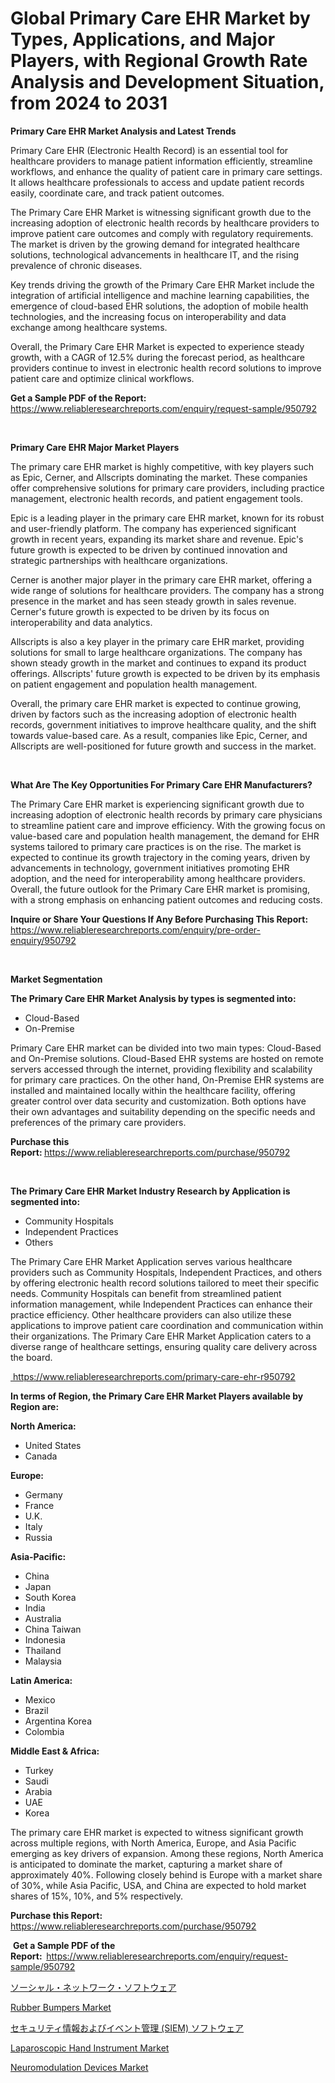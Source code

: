 <p><h1>Global Primary Care EHR Market by Types, Applications, and Major Players, with Regional Growth Rate Analysis and Development Situation, from 2024 to 2031</h1></p><p><strong>Primary Care EHR Market Analysis and Latest Trends</strong></p>
<p><p>Primary Care EHR (Electronic Health Record) is an essential tool for healthcare providers to manage patient information efficiently, streamline workflows, and enhance the quality of patient care in primary care settings. It allows healthcare professionals to access and update patient records easily, coordinate care, and track patient outcomes.</p><p>The Primary Care EHR Market is witnessing significant growth due to the increasing adoption of electronic health records by healthcare providers to improve patient care outcomes and comply with regulatory requirements. The market is driven by the growing demand for integrated healthcare solutions, technological advancements in healthcare IT, and the rising prevalence of chronic diseases. </p><p>Key trends driving the growth of the Primary Care EHR Market include the integration of artificial intelligence and machine learning capabilities, the emergence of cloud-based EHR solutions, the adoption of mobile health technologies, and the increasing focus on interoperability and data exchange among healthcare systems.</p><p>Overall, the Primary Care EHR Market is expected to experience steady growth, with a CAGR of 12.5% during the forecast period, as healthcare providers continue to invest in electronic health record solutions to improve patient care and optimize clinical workflows.</p></p>
<p><strong>Get a Sample PDF of the Report:&nbsp;</strong> <a href="https://www.reliableresearchreports.com/enquiry/request-sample/950792">https://www.reliableresearchreports.com/enquiry/request-sample/950792</a></p>
<p>&nbsp;</p>
<p><strong>Primary Care EHR Major Market Players</strong></p>
<p><p>The primary care EHR market is highly competitive, with key players such as Epic, Cerner, and Allscripts dominating the market. These companies offer comprehensive solutions for primary care providers, including practice management, electronic health records, and patient engagement tools. </p><p>Epic is a leading player in the primary care EHR market, known for its robust and user-friendly platform. The company has experienced significant growth in recent years, expanding its market share and revenue. Epic's future growth is expected to be driven by continued innovation and strategic partnerships with healthcare organizations.</p><p>Cerner is another major player in the primary care EHR market, offering a wide range of solutions for healthcare providers. The company has a strong presence in the market and has seen steady growth in sales revenue. Cerner's future growth is expected to be driven by its focus on interoperability and data analytics.</p><p>Allscripts is also a key player in the primary care EHR market, providing solutions for small to large healthcare organizations. The company has shown steady growth in the market and continues to expand its product offerings. Allscripts' future growth is expected to be driven by its emphasis on patient engagement and population health management.</p><p>Overall, the primary care EHR market is expected to continue growing, driven by factors such as the increasing adoption of electronic health records, government initiatives to improve healthcare quality, and the shift towards value-based care. As a result, companies like Epic, Cerner, and Allscripts are well-positioned for future growth and success in the market.</p></p>
<p>&nbsp;</p>
<p><strong>What Are The Key Opportunities For Primary Care EHR Manufacturers?</strong></p>
<p><p>The Primary Care EHR market is experiencing significant growth due to increasing adoption of electronic health records by primary care physicians to streamline patient care and improve efficiency. With the growing focus on value-based care and population health management, the demand for EHR systems tailored to primary care practices is on the rise. The market is expected to continue its growth trajectory in the coming years, driven by advancements in technology, government initiatives promoting EHR adoption, and the need for interoperability among healthcare providers. Overall, the future outlook for the Primary Care EHR market is promising, with a strong emphasis on enhancing patient outcomes and reducing costs.</p></p>
<p><strong>Inquire or Share Your Questions If Any Before Purchasing This Report:</strong> <a href="https://www.reliableresearchreports.com/enquiry/pre-order-enquiry/950792">https://www.reliableresearchreports.com/enquiry/pre-order-enquiry/950792</a></p>
<p>&nbsp;</p>
<p><strong>Market Segmentation</strong></p>
<p><strong>The Primary Care EHR Market Analysis by types is segmented into:</strong></p>
<p><ul><li>Cloud-Based</li><li>On-Premise</li></ul></p>
<p><p>Primary Care EHR market can be divided into two main types: Cloud-Based and On-Premise solutions. Cloud-Based EHR systems are hosted on remote servers accessed through the internet, providing flexibility and scalability for primary care practices. On the other hand, On-Premise EHR systems are installed and maintained locally within the healthcare facility, offering greater control over data security and customization. Both options have their own advantages and suitability depending on the specific needs and preferences of the primary care providers.</p></p>
<p><strong>Purchase this Report:&nbsp;</strong><a href="https://www.reliableresearchreports.com/purchase/950792">https://www.reliableresearchreports.com/purchase/950792</a></p>
<p>&nbsp;</p>
<p><strong>The Primary Care EHR Market Industry Research by Application is segmented into:</strong></p>
<p><ul><li>Community Hospitals</li><li>Independent Practices</li><li>Others</li></ul></p>
<p><p>The Primary Care EHR Market Application serves various healthcare providers such as Community Hospitals, Independent Practices, and others by offering electronic health record solutions tailored to meet their specific needs. Community Hospitals can benefit from streamlined patient information management, while Independent Practices can enhance their practice efficiency. Other healthcare providers can also utilize these applications to improve patient care coordination and communication within their organizations. The Primary Care EHR Market Application caters to a diverse range of healthcare settings, ensuring quality care delivery across the board.</p></p>
<p><a href="https://www.reliableresearchreports.com/primary-care-ehr-r950792">&nbsp;https://www.reliableresearchreports.com/primary-care-ehr-r950792</a></p>
<p><strong>In terms of Region, the Primary Care EHR Market Players available by Region are:</strong></p>
<p>
    <p> <strong> North America: </strong>
        <ul>
            <li>United States</li>
            <li>Canada</li>
        </ul>
        </p> 
    <p> <strong> Europe: </strong>
        <ul>
            <li>Germany</li>
            <li>France</li>
            <li>U.K.</li>
            <li>Italy</li>
            <li>Russia</li>
        </ul>
        </p> 
    <p> <strong> Asia-Pacific: </strong>
        <ul>
            <li>China</li>
            <li>Japan</li>
            <li>South Korea</li>
            <li>India</li>
            <li>Australia</li>
            <li>China Taiwan</li>
            <li>Indonesia</li>
            <li>Thailand</li>
            <li>Malaysia</li>
        </ul>
        </p> 
    <p> <strong> Latin America: </strong>
        <ul>
            <li>Mexico</li>
            <li>Brazil</li>
            <li>Argentina Korea</li>
            <li>Colombia</li>
        </ul>
        </p> 
    <p> <strong> Middle East & Africa: </strong>
        <ul>
            <li>Turkey</li>
            <li>Saudi</li>
            <li>Arabia</li>
            <li>UAE</li>
            <li>Korea</li>
        </ul>
    </p>
    </p>
<p><p>The primary care EHR market is expected to witness significant growth across multiple regions, with North America, Europe, and Asia Pacific emerging as key drivers of expansion. Among these regions, North America is anticipated to dominate the market, capturing a market share of approximately 40%. Following closely behind is Europe with a market share of 30%, while Asia Pacific, USA, and China are expected to hold market shares of 15%, 10%, and 5% respectively.</p></p>
<p><strong>Purchase this Report: </strong><a href="https://www.reliableresearchreports.com/purchase/950792">https://www.reliableresearchreports.com/purchase/950792</a></p>
<p>&nbsp;<strong>Get a Sample PDF of the Report:&nbsp;&nbsp;</strong><a href="https://www.reliableresearchreports.com/enquiry/request-sample/950792">https://www.reliableresearchreports.com/enquiry/request-sample/950792</a></p>
<p><strong></strong></p>
<p><p><a href="https://github.com/charm854/Market-Research-Report-List-2/blob/main/2239298172363.md">ソーシャル・ネットワーク・ソフトウェア</a></p><p><a href="https://www.linkedin.com/pulse/insights-rubber-bumpers-industry-market-financial-status-size-pw9bf?trackingId=Ct69P48C3oTQXvBcb3nfwQ%3D%3D">Rubber Bumpers Market</a></p><p><a href="https://github.com/MacyOrn/Market-Research-Report-List-1/blob/main/7080498172364.md">セキュリティ情報およびイベント管理 (SIEM) ソフトウェア</a></p><p><a href="https://github.com/myacatherineblakecaczo9vcsw/Market-Research-Report-List-3/blob/main/laparoscopic-hand-instrument-market.md">Laparoscopic Hand Instrument Market</a></p><p><a href="https://github.com/irfadac/Market-Research-Report-List-4/blob/main/neuromodulation-devices-market.md">Neuromodulation Devices Market</a></p></p>